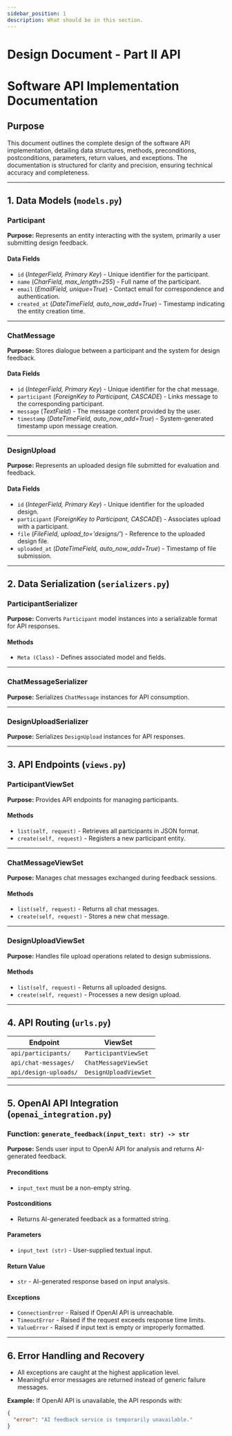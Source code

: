 ```yaml
---
sidebar_position: 1
description: What should be in this section.
---
```


Design Document - Part II API
=============================

# Software API Implementation Documentation

## Purpose
This document outlines the complete design of the software API implementation, detailing data structures, methods, preconditions, postconditions, parameters, return values, and exceptions. The documentation is structured for clarity and precision, ensuring technical accuracy and completeness.

---

## 1. Data Models (`models.py`)

### **Participant**
**Purpose:** Represents an entity interacting with the system, primarily a user submitting design feedback.

#### **Data Fields**
- `id` (*IntegerField, Primary Key*) - Unique identifier for the participant.
- `name` (*CharField, max_length=255*) - Full name of the participant.
- `email` (*EmailField, unique=True*) - Contact email for correspondence and authentication.
- `created_at` (*DateTimeField, auto_now_add=True*) - Timestamp indicating the entity creation time.

---

### **ChatMessage**
**Purpose:** Stores dialogue between a participant and the system for design feedback.

#### **Data Fields**
- `id` (*IntegerField, Primary Key*) - Unique identifier for the chat message.
- `participant` (*ForeignKey to Participant, CASCADE*) - Links message to the corresponding participant.
- `message` (*TextField*) - The message content provided by the user.
- `timestamp` (*DateTimeField, auto_now_add=True*) - System-generated timestamp upon message creation.

---

### **DesignUpload**
**Purpose:** Represents an uploaded design file submitted for evaluation and feedback.

#### **Data Fields**
- `id` (*IntegerField, Primary Key*) - Unique identifier for the uploaded design.
- `participant` (*ForeignKey to Participant, CASCADE*) - Associates upload with a participant.
- `file` (*FileField, upload_to='designs/'*) - Reference to the uploaded design file.
- `uploaded_at` (*DateTimeField, auto_now_add=True*) - Timestamp of file submission.

---

## 2. Data Serialization (`serializers.py`)

### **ParticipantSerializer**
**Purpose:** Converts `Participant` model instances into a serializable format for API responses.

#### **Methods**
- `Meta (Class)` - Defines associated model and fields.

---

### **ChatMessageSerializer**
**Purpose:** Serializes `ChatMessage` instances for API consumption.

---

### **DesignUploadSerializer**
**Purpose:** Serializes `DesignUpload` instances for API responses.

---

## 3. API Endpoints (`views.py`)

### **ParticipantViewSet**
**Purpose:** Provides API endpoints for managing participants.

#### **Methods**
- `list(self, request)` - Retrieves all participants in JSON format.
- `create(self, request)` - Registers a new participant entity.

---

### **ChatMessageViewSet**
**Purpose:** Manages chat messages exchanged during feedback sessions.

#### **Methods**
- `list(self, request)` - Returns all chat messages.
- `create(self, request)` - Stores a new chat message.

---

### **DesignUploadViewSet**
**Purpose:** Handles file upload operations related to design submissions.

#### **Methods**
- `list(self, request)` - Returns all uploaded designs.
- `create(self, request)` - Processes a new design upload.

---

## 4. API Routing (`urls.py`)

| Endpoint               | ViewSet                 |
|------------------------|------------------------|
| `api/participants/`    | `ParticipantViewSet`   |
| `api/chat-messages/`   | `ChatMessageViewSet`   |
| `api/design-uploads/`  | `DesignUploadViewSet`  |

---

## 5. OpenAI API Integration (`openai_integration.py`)

### **Function: `generate_feedback(input_text: str) -> str`**

**Purpose:** Sends user input to OpenAI API for analysis and returns AI-generated feedback.

#### **Preconditions**
- `input_text` must be a non-empty string.

#### **Postconditions**
- Returns AI-generated feedback as a formatted string.

#### **Parameters**
- `input_text (str)` - User-supplied textual input.

#### **Return Value**
- `str` - AI-generated response based on input analysis.

#### **Exceptions**
- `ConnectionError` - Raised if OpenAI API is unreachable.
- `TimeoutError` - Raised if the request exceeds response time limits.
- `ValueError` - Raised if input text is empty or improperly formatted.

---

## 6. Error Handling and Recovery

- All exceptions are caught at the highest application level.
- Meaningful error messages are returned instead of generic failure messages.

**Example:** If OpenAI API is unavailable, the API responds with:
```json
{
  "error": "AI feedback service is temporarily unavailable."
}
